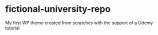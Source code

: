 # fictional-university-repo
My first WP theme created from scratches with the support of a Udemy tutorial
